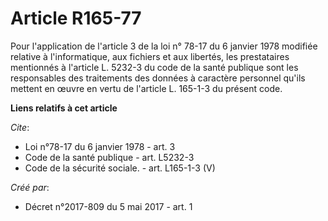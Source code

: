 # Article R165-77

Pour l'application de l'article 3 de la loi n° 78-17 du 6 janvier 1978 modifiée relative à l'informatique, aux fichiers et
aux libertés, les prestataires mentionnés à l'article L. 5232-3 du code de la santé publique sont les responsables des
traitements des données à caractère personnel qu'ils mettent en œuvre en vertu de l'article L. 165-1-3 du présent code.

**Liens relatifs à cet article**

_Cite_:

  - Loi n°78-17 du 6 janvier 1978 - art. 3
  - Code de la santé publique - art. L5232-3
  - Code de la sécurité sociale. - art. L165-1-3 (V)

_Créé par_:

  - Décret n°2017-809 du 5 mai 2017 - art. 1
